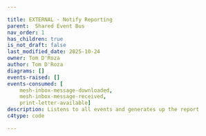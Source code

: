 ```yaml
---

title: EXTERNAL - Notify Reporting
parent:  Shared Event Bus
nav_order: 1
has_children: true
is_not_draft: false
last_modified_date: 2025-10-24
owner: Tom D'Roza
author: Tom D'Roza
diagrams: []
events-raised: []
events-consumed: [
    mesh-inbox-message-downloaded,
    mesh-inbox-message-received,
    print-letter-available]
description: Listens to all events and generates up the report
c4type: code

---
```

